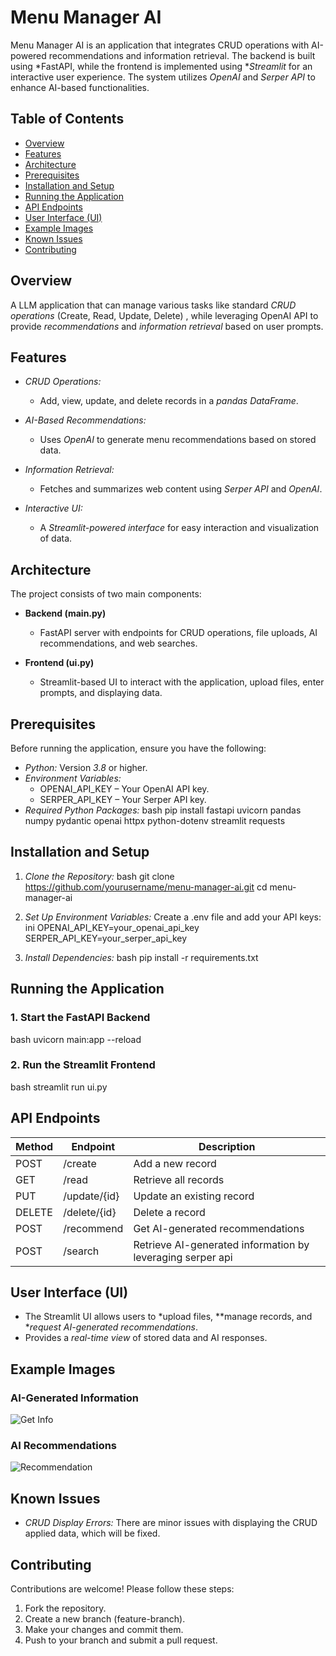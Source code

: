 # Menu Manager AI

Menu Manager AI is an application that integrates CRUD operations with AI-powered recommendations and information retrieval. The backend is built using *FastAPI, while the frontend is implemented using **Streamlit* for an interactive user experience. The system utilizes *OpenAI* and *Serper API* to enhance AI-based functionalities.

## Table of Contents
- [Overview](#overview)
- [Features](#features)
- [Architecture](#architecture)
- [Prerequisites](#prerequisites)
- [Installation and Setup](#installation-and-setup)
- [Running the Application](#running-the-application)
- [API Endpoints](#api-endpoints)
- [User Interface (UI)](#user-interface-ui)
- [Example Images](#example-images)
- [Known Issues](#known-issues)
- [Contributing](#contributing)

## Overview

A LLM application that can manage various tasks like standard *CRUD operations* (Create, Read, Update, Delete) , while leveraging OpenAI API to provide *recommendations* and *information retrieval* based on user prompts.

## Features

- *CRUD Operations:*
  - Add, view, update, and delete records in a *pandas DataFrame*.

- *AI-Based Recommendations:*
  - Uses *OpenAI* to generate menu recommendations based on stored data.

- *Information Retrieval:*
  - Fetches and summarizes web content using *Serper API* and *OpenAI*.

- *Interactive UI:*
  - A *Streamlit-powered interface* for easy interaction and visualization of data.

## Architecture

The project consists of two main components:

- **Backend (main.py)**
  - FastAPI server with endpoints for CRUD operations, file uploads, AI recommendations, and web searches.
  
- **Frontend (ui.py)**
  - Streamlit-based UI to interact with the application, upload files, enter prompts, and displaying data.

## Prerequisites

Before running the application, ensure you have the following:

- *Python:* Version *3.8* or higher.
- *Environment Variables:*
  - OPENAI_API_KEY – Your OpenAI API key.
  - SERPER_API_KEY – Your Serper API key.
- *Required Python Packages:*
  bash
  pip install fastapi uvicorn pandas numpy pydantic openai httpx python-dotenv streamlit requests
  

## Installation and Setup

1. *Clone the Repository:*
   bash
   git clone https://github.com/yourusername/menu-manager-ai.git
   cd menu-manager-ai
   

2. *Set Up Environment Variables:*
   Create a .env file and add your API keys:
   ini
   OPENAI_API_KEY=your_openai_api_key
   SERPER_API_KEY=your_serper_api_key
   

3. *Install Dependencies:*
   bash
   pip install -r requirements.txt
   

## Running the Application

### 1. Start the FastAPI Backend
bash
uvicorn main:app --reload


### 2. Run the Streamlit Frontend
bash
streamlit run ui.py


## API Endpoints

| Method | Endpoint       | Description                         |
|--------|---------------|-------------------------------------|
| POST | /create      | Add a new record                   |
| GET  | /read        | Retrieve all records               |
| PUT  | /update/{id} | Update an existing record          |
| DELETE | /delete/{id} | Delete a record                    |
| POST | /recommend   | Get AI-generated recommendations     |
| POST | /search      | Retrieve AI-generated information by leveraging serper api |

## User Interface (UI)

- The Streamlit UI allows users to *upload files, **manage records, and **request AI-generated recommendations*.
- Provides a *real-time view* of stored data and AI responses.

## Example Images

### AI-Generated Information

![Get Info](https://github.com/user-attachments/assets/62ae13be-d4a6-4849-84bf-edb8fe8c5d64)

### AI Recommendations

![Recommendation](https://github.com/user-attachments/assets/c26db73c-e7d1-4feb-8e68-5987a7403dc0)

## Known Issues

- *CRUD Display Errors:* There are minor issues with displaying the CRUD applied data, which will be fixed.

## Contributing

Contributions are welcome! Please follow these steps:

1. Fork the repository.
2. Create a new branch (feature-branch).
3. Make your changes and commit them.
4. Push to your branch and submit a pull request.
